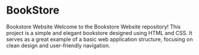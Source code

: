 # BookStore
Bookstore Website Welcome to the Bookstore Website repository! This project is a simple and elegant bookstore designed using HTML and CSS. It serves as a great example of a basic web application structure, focusing on clean design and user-friendly navigation.  
